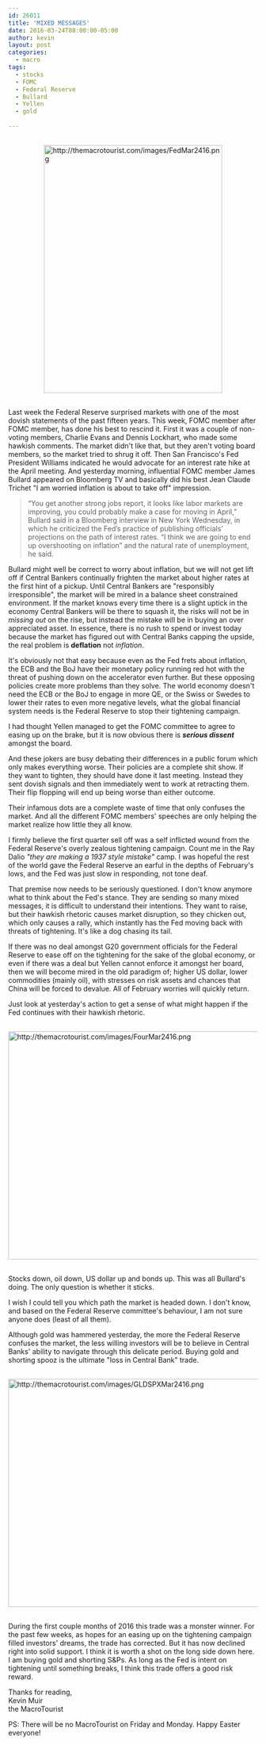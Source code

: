 ```yaml
---
id: 26011
title: 'MIXED MESSAGES'
date: 2016-03-24T08:00:00-05:00
author: kevin
layout: post
categories:
  - macro
tags:
  - stocks
  - FOMC
  - Federal Reserve
  - Bullard
  - Yellen
  - gold
   
---
```

<a href="http://themacrotourist.com/images/FedMar2416.png"><img src="http://themacrotourist.com/images/FedMar2416.png" alt="http://themacrotourist.com/images/FedMar2416.png" width="360" height="500" style="margin:30px auto;display:block;"></a>

Last week the Federal Reserve surprised markets with one of the most dovish statements of the past fifteen years.  This week, FOMC member after FOMC member, has done his best to rescind it.  First it was a couple of non-voting members, Charlie Evans and Dennis Lockhart, who made some hawkish comments.  The market didn't like that, but they aren't voting board members, so the market tried to shrug it off.  Then San Francisco's Fed President Williams indicated he would advocate for an interest rate hike at the April meeting.  And yesterday morning, influential FOMC member James Bullard appeared on Bloomberg TV and basically did his best Jean Claude Trichet "I am worried inflation is about to take off" impression.

>“You get another strong jobs report, it looks like labor markets are improving, you could probably make a case for moving in April,” Bullard said in a Bloomberg interview in New York Wednesday, in which he criticized the Fed’s practice of publishing officials’ projections on the path of interest rates. “I think we are going to end up overshooting on inflation” and the natural rate of unemployment, he said.

Bullard might well be correct to worry about inflation, but we will not get lift off if Central Bankers continually frighten the market about higher rates at the first hint of a pickup.  Until Central Bankers are "responsibly irresponsible", the market will be mired in a balance sheet constrained environment.  If the market knows every time there is a slight uptick in the economy Central Bankers will be there to squash it, the risks will not be in *missing out* on the rise, but instead the mistake will be in buying an over appreciated asset.  In essence, there is no rush to spend or invest today because the market has figured out with Central Banks capping the upside, the real problem is **deflation** not *inflation*.

It's obviously not that easy because even as the Fed frets about inflation, the ECB and the BoJ have their monetary policy running red hot with the threat of pushing down on the accelerator even further.  But these opposing policies create more problems than they solve.  The world economy doesn't need the ECB or the BoJ to engage in more QE, or the Swiss or Swedes to lower their rates to even more negative levels, what the global financial system needs is the Federal Reserve to stop their tightening campaign.

I had thought Yellen managed to get the FOMC committee to agree to easing up on the brake, but it is now obvious there is ***serious dissent*** amongst the board.

And these jokers are busy debating their differences in a public forum which only makes everything worse.  Their policies are a complete shit show.  If they want to tighten, they should have done it last meeting.  Instead they sent dovish signals and then immediately went to work at retracting them.  Their flip flopping will end up being worse than either outcome.

Their infamous dots are a complete waste of time that only confuses the market.  And all the different FOMC members' speeches are only helping the market realize how little they all know.

I firmly believe the first quarter sell off was a self inflicted wound from the Federal Reserve's overly zealous tightening campaign.  Count me in the Ray Dalio *"they are making a 1937 style mistake"* camp.  I was hopeful the rest of the world gave the Federal Reserve an earful in the depths of February's lows, and the Fed was just slow in responding, not tone deaf.

That premise now needs to be seriously questioned.  I don't know anymore what to think about the Fed's stance.  They are sending so many mixed messages, it is difficult to understand their intentions.  They want to raise, but their hawkish rhetoric causes market disruption, so they chicken out, which only causes a rally, which instantly has the Fed moving back with threats of tightening.  It's like a dog chasing its tail.

If there was no deal amongst G20 government officials for the Federal Reserve to ease off on the tightening for the sake of the global economy, or even if there was a deal but Yellen cannot enforce it amongst her board, then we will become mired in the old paradigm of; higher US dollar, lower commodities (mainly oil), with stresses on risk assets and chances that China will be forced to devalue.  All of February worries will quickly return.

Just look at yesterday's action to get a sense of what might happen if the Fed continues with their hawkish rhetoric.

<a href="http://themacrotourist.com/images/FourMar2416.png"><img src="http://themacrotourist.com/images/FourMar2416.png" alt="http://themacrotourist.com/images/FourMar2416.png" width="750" height="460" style="margin:30px auto;display:block;"></a>

Stocks down, oil down, US dollar up and bonds up.  This was all Bullard's doing.  The only question is whether it sticks.

I wish I could tell you which path the market is headed down.  I don't know, and based on the Federal Reserve committee's behaviour, I am not sure anyone does (least of all them).  

Although gold was hammered yesterday, the more the Federal Reserve confuses the market, the less willing investors will be to believe in Central Banks' ability to navigate through this delicate period.  Buying gold and shorting spooz is the ultimate "loss in Central Bank" trade.

<a href="http://themacrotourist.com/images/GLDSPXMar2416.png"><img src="http://themacrotourist.com/images/GLDSPXMar2416.png" alt="http://themacrotourist.com/images/GLDSPXMar2416.png" width="750" height="460" style="margin:30px auto;display:block;"></a>

During the first couple months of 2016 this trade was a monster winner.  For the past few weeks, as hopes for an easing up on the tightening campaign filled investors' dreams, the trade has corrected.  But it has now declined right into solid support.  I think it is worth a shot on the long side down here.  I am buying gold and shorting S&Ps.  As long as the Fed is intent on tightening until something breaks, I think this trade offers a good risk reward.

Thanks for reading,  
Kevin Muir  
the MacroTourist  

PS:  There will be no MacroTourist on Friday and Monday.  Happy Easter everyone!












